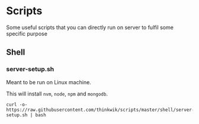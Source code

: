 # Scripts

Some useful scripts that you can directly run on server to fulfil some specific purpose

## Shell

### server-setup.sh

Meant to be run on Linux machine. 

This will install `nvm`, `node`, `npm` and `mongodb`.

```
curl -o- https://raw.githubusercontent.com/thinkwik/scripts/master/shell/server-setup.sh | bash
```
